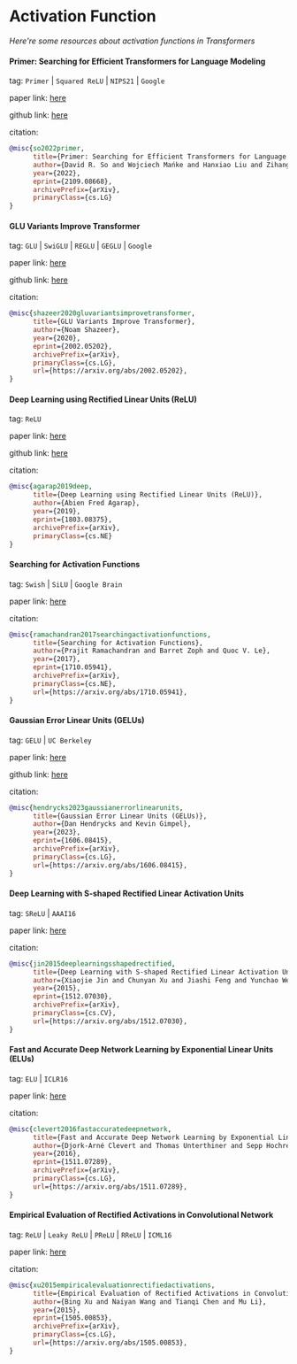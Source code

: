 # Activation Function
*Here're some resources about activation functions in Transformers*


#### Primer: Searching for Efficient Transformers for Language Modeling

tag: `Primer` | `Squared ReLU` | `NIPS21` | `Google`

paper link: [here](https://arxiv.org/pdf/2109.08668.pdf)

github link: [here](https://github.com/google-research/google-research/tree/master/primer)

citation:

```bibtex
@misc{so2022primer,
      title={Primer: Searching for Efficient Transformers for Language Modeling}, 
      author={David R. So and Wojciech Mańke and Hanxiao Liu and Zihang Dai and Noam Shazeer and Quoc V. Le},
      year={2022},
      eprint={2109.08668},
      archivePrefix={arXiv},
      primaryClass={cs.LG}
}
```


#### GLU Variants Improve Transformer

tag: `GLU` | `SwiGLU` | `REGLU` | `GEGLU` | `Google`

paper link: [here](https://arxiv.org/pdf/2002.05202)

github link: [here](https://github.com/labmlai/annotated_deep_learning_paper_implementations/blob/master/labml_nn/transformers/glu_variants/simple.py)

citation:

```bibtex
@misc{shazeer2020gluvariantsimprovetransformer,
      title={GLU Variants Improve Transformer}, 
      author={Noam Shazeer},
      year={2020},
      eprint={2002.05202},
      archivePrefix={arXiv},
      primaryClass={cs.LG},
      url={https://arxiv.org/abs/2002.05202}, 
}
```

#### Deep Learning using Rectified Linear Units (ReLU)

tag: `ReLU`

paper link: [here](https://arxiv.org/pdf/1803.08375.pdf)

github link: [here](https://github.com/AFAgarap/dl-relu)

citation:

```bibtex
@misc{agarap2019deep,
      title={Deep Learning using Rectified Linear Units (ReLU)}, 
      author={Abien Fred Agarap},
      year={2019},
      eprint={1803.08375},
      archivePrefix={arXiv},
      primaryClass={cs.NE}
}
```


#### Searching for Activation Functions

tag: `Swish` | `SiLU` | `Google Brain`

paper link: [here](https://arxiv.org/pdf/1710.05941)

citation:

```bibtex
@misc{ramachandran2017searchingactivationfunctions,
      title={Searching for Activation Functions}, 
      author={Prajit Ramachandran and Barret Zoph and Quoc V. Le},
      year={2017},
      eprint={1710.05941},
      archivePrefix={arXiv},
      primaryClass={cs.NE},
      url={https://arxiv.org/abs/1710.05941}, 
}
```


#### Gaussian Error Linear Units (GELUs)

tag: `GELU` | `UC Berkeley`

paper link: [here](https://arxiv.org/pdf/1606.08415)

github link: [here](https://github.com/hendrycks/GELUs)

citation:

```bibtex
@misc{hendrycks2023gaussianerrorlinearunits,
      title={Gaussian Error Linear Units (GELUs)}, 
      author={Dan Hendrycks and Kevin Gimpel},
      year={2023},
      eprint={1606.08415},
      archivePrefix={arXiv},
      primaryClass={cs.LG},
      url={https://arxiv.org/abs/1606.08415}, 
}
```

#### Deep Learning with S-shaped Rectified Linear Activation Units

tag: `SReLU` | `AAAI16`

paper link: [here](https://arxiv.org/pdf/1512.07030)

citation:

```bibtex
@misc{jin2015deeplearningsshapedrectified,
      title={Deep Learning with S-shaped Rectified Linear Activation Units}, 
      author={Xiaojie Jin and Chunyan Xu and Jiashi Feng and Yunchao Wei and Junjun Xiong and Shuicheng Yan},
      year={2015},
      eprint={1512.07030},
      archivePrefix={arXiv},
      primaryClass={cs.CV},
      url={https://arxiv.org/abs/1512.07030}, 
}
```

#### Fast and Accurate Deep Network Learning by Exponential Linear Units (ELUs)

tag: `ELU` | `ICLR16`

paper link: [here](https://arxiv.org/pdf/1511.07289)

citation:

```bibtex
@misc{clevert2016fastaccuratedeepnetwork,
      title={Fast and Accurate Deep Network Learning by Exponential Linear Units (ELUs)}, 
      author={Djork-Arné Clevert and Thomas Unterthiner and Sepp Hochreiter},
      year={2016},
      eprint={1511.07289},
      archivePrefix={arXiv},
      primaryClass={cs.LG},
      url={https://arxiv.org/abs/1511.07289}, 
}
```


#### Empirical Evaluation of Rectified Activations in Convolutional Network

tag: `ReLU` | `Leaky ReLU` | `PReLU` | `RReLU` | `ICML16`

paper link: [here](https://arxiv.org/pdf/1505.00853)

citation:

```bibtex
@misc{xu2015empiricalevaluationrectifiedactivations,
      title={Empirical Evaluation of Rectified Activations in Convolutional Network}, 
      author={Bing Xu and Naiyan Wang and Tianqi Chen and Mu Li},
      year={2015},
      eprint={1505.00853},
      archivePrefix={arXiv},
      primaryClass={cs.LG},
      url={https://arxiv.org/abs/1505.00853}, 
}
```